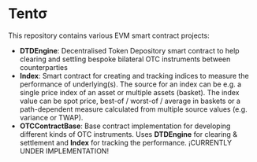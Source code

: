 # Tentσ

This repository contains various EVM smart contract projects:

- **DTDEngine**: Decentralised Token Depository smart contract to help clearing and settling bespoke bilateral OTC instruments between counterparties
- **Index**: Smart contract for creating and tracking indices to measure the performance of underlying(s). The source for an index can be e.g. a single price index of an asset or multiple assets (basket). The index value can be spot price, best-of / worst-of / average in baskets or a path-dependent measure calculated from multiple source values (e.g. variance or TWAP).
- **OTCContractBase**: Base contract implementation for developing different kinds of OTC instruments. Uses **DTDEngine** for clearing & settlement and **Index** for tracking the performance. ¡CURRENTLY UNDER IMPLEMENTATION!
